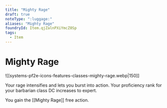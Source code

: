 ```yaml
---
title: "Mighty Rage"
draft: true
noteType: ":luggage:"
aliases: "Mighty Rage"
foundryId: Item.qjZalnPXiYmcZ0Sp
tags:
  - Item
---
```


# Mighty Rage
![[systems-pf2e-icons-features-classes-mighty-rage.webp|150]]

Your rage intensifies and lets you burst into action. Your proficiency rank for your barbarian class DC increases to expert.

You gain the [[Mighty Rage]] free action.
